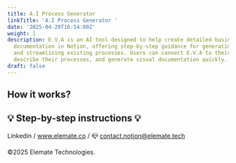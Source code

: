 ```yaml
---
title: A.I Process Generator
linkTitle: 'A.I Process Generator '
date: '2025-04-29T16:54:00Z'
weight: 1
description: E.V.A is an AI tool designed to help create detailed business process
  documentation in Notion, offering step-by-step guidance for generating templates
  and streamlining existing processes. Users can connect E.V.A to their Notion app,
  describe their processes, and generate visual documentation quickly.
draft: false
---
```



<!-- Unsupported block type: column_list -->

<!-- Unsupported block type: divider -->

## How it works?

<!-- Unsupported block type: callout -->

## 💡 Step-by-step instructions 💡



<!-- Unsupported block type: divider -->



<!-- Unsupported block type: column_list -->



<!-- Unsupported block type: divider -->

Linkedin / www.elemate.co / 📪 contact.notion@elemate.tech 

©2025 Elemate Technologies.

